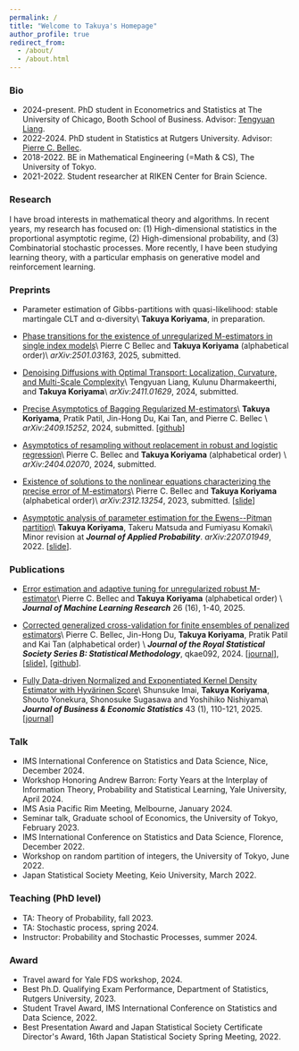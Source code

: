 ```yaml
---
permalink: /
title: "Welcome to Takuya's Homepage"
author_profile: true
redirect_from: 
  - /about/
  - /about.html
---
```


<!-- ### About me
I am a first-year Ph.D. student in Statistics at The University of Chicago, Booth School of Business. I'm broadly interested in mathematical theory and algorithm for statistics and machine learning. -->

<!-- Before joining UChicago, I spent two years as a Ph.D. student in Statistics at Rutgers University, working with Professor [Pierre C. Bellec](https://statweb.rutgers.edu/PCB71/). 

I received my Bachelor’s degree in 2022 from [the University of Tokyo](https://www.keisu.t.u-tokyo.ac.jp/en/), majoring in Math & CS.  -->
<!-- During my undergraduate studies, I also worked as a student researcher at [RIKEN Center for Brain Science](https://cbs.riken.jp/en/).   -->

### Bio
* 2024-present. PhD student in Econometrics and Statistics at The University of Chicago, Booth School of Business.
 Advisor: [Tengyuan Liang](https://tyliang.github.io/). 
* 2022-2024. PhD student in Statistics at Rutgers University. Advisor: [Pierre C. Bellec](https://statweb.rutgers.edu/PCB71/). 
* 2018-2022. BE in Mathematical Engineering (=Math & CS), The University of Tokyo. 
* 2021-2022. Student researcher at RIKEN Center for Brain Science. 


### Research
I have broad interests in mathematical theory and algorithms. In recent years, my research has focused on:
(1) High-dimensional statistics in the proportional asymptotic regime, (2) High-dimensional probability, and 
(3) Combinatorial stochastic processes.
More recently, I have been studying learning theory, with a particular emphasis on generative model and reinforcement learning. 

### Preprints 
* Parameter estimation of Gibbs-partitions with quasi-likelihood: stable martingale CLT and α-diversity\\
__Takuya Koriyama__, in preparation. 

* [Phase transitions for the existence of unregularized M-estimators in single index models](https://arxiv.org/abs/2501.03163)\\
Pierre C Bellec and __Takuya Koriyama__ (alphabetical order)\\
*arXiv:2501.03163*, 2025, submitted. 

* [Denoising Diffusions with Optimal Transport: Localization, Curvature, and Multi-Scale Complexity](https://arxiv.org/abs/2411.01629)\\
Tengyuan Liang, Kulunu Dharmakeerthi, and __Takuya Koriyama__\\
*arXiv:2411.01629*, 2024, submitted.

* [Precise Asymptotics of Bagging Regularized M-estimators](https://arxiv.org/abs/2409.15252)\\
__Takuya Koriyama__, Pratik Patil, Jin-Hong Du, Kai Tan, and Pierre C. Bellec \\
*arXiv:2409.15252*, 2024, submitted. [[github](https://github.com/jaydu1/subagging-asymptotics)]

* [Asymptotics of resampling without replacement in robust and logistic regression](https://arxiv.org/abs/2404.02070)\\
Pierre C. Bellec and __Takuya Koriyama__ (alphabetical order) \\
*arXiv:2404.02070*, 2024, submitted.

* [Existence of solutions to the nonlinear equations characterizing the precise error of M-estimators](https://arxiv.org/abs/2312.13254)\\
Pierre C. Bellec and __Takuya Koriyama__ (alphabetical order)\\
*arXiv:2312.13254*, 2023, submitted. [[slide](../files/nonlinear_system_slide.pdf)]

* [Asymptotic analysis of parameter estimation for the Ewens--Pitman partition](https://arxiv.org/abs/2207.01949)\\
__Takuya Koriyama__, Takeru Matsuda and Fumiyasu Komaki\\
Minor revision at __*Journal of Applied Probability*__. *arXiv:2207.01949*, 2022. [[slide](../files/slide_ep.pdf)]. 

### Publications
* [Error estimation and adaptive tuning for unregularized robust M-estimator](https://jmlr.org/papers/v26/24-0060.html)\\
Pierre C. Bellec and __Takuya Koriyama__ (alphabetical order) \\
__*Journal of Machine Learning Research*__ 26 (16), 1-40, 2025.

* [Corrected generalized cross-validation for finite ensembles of penalized estimators](https://arxiv.org/abs/2310.01374)\\
Pierre C. Bellec, Jin-Hong Du, __Takuya Koriyama__, Pratik Patil and Kai Tan (alphabetical order) \\
__*Journal of the Royal Statistical Society Series B: Statistical Methodology*__, qkae092, 2024. [[journal](https://doi.org/10.1093/jrsssb/qkae092)], [[slide](../files/slide_cgcv.pdf)], [[github](https://github.com/kaitan365/CorrectedGCV)].

* [Fully Data-driven Normalized and Exponentiated Kernel Density Estimator with Hyvärinen Score](https://arxiv.org/abs/2212.00984)\\
Shunsuke Imai, __Takuya Koriyama__, Shouto Yonekura, Shonosuke Sugasawa and Yoshihiko Nishiyama\\
__*Journal of Business & Economic Statistics*__ 43 (1), 110-121, 2025. [[journal](https://www.tandfonline.com/doi/full/10.1080/07350015.2024.2326149?casa_token=_YOXJFqGXa0AAAAA%3AZCueJ9QbEp0N1Yvh8Bm0ieEefDcQECfZyzYWfPd2KTI_yxy9l7rt0cja6c5I4cyVJuAT7q2sfTzo)]


### Talk
* IMS International Conference on Statistics and Data Science, Nice, December 2024. 
* Workshop Honoring Andrew Barron: Forty Years at the Interplay of Information Theory, Probability and Statistical Learning, Yale University, April 2024. 
* IMS Asia Pacific Rim Meeting, Melbourne, January 2024. 
* Seminar talk, Graduate school of Economics, the University of Tokyo, February 2023. 
* IMS International Conference on Statistics and Data Science, Florence, December 2022.
* Workshop on random partition of integers, the University of Tokyo, June 2022.
* Japan Statistical Society Meeting, Keio University, March 2022.

### Teaching (PhD level)
* TA: Theory of Probability, fall 2023. 
* TA: Stochastic process, spring 2024.
* Instructor: Probability and Stochastic Processes, summer 2024. 

### Award
* Travel award for Yale FDS workshop, 2024. 
* Best Ph.D. Qualifying Exam Performance, Department of Statistics, Rutgers University, 2023.
* Student Travel Award, IMS International Conference on Statistics and Data Science, 2022.
* Best Presentation Award and Japan Statistical Society Certificate Director's Award, 16th Japan Statistical Society Spring Meeting, 2022.  


<!-- ### Education 
* 2024-present. PhD student in Econometrics and Statistics at The University of Chicago, Booth School of Business. Advisor: [Tengyuan Liang](https://tyliang.github.io/). 
* 2022-2024. PhD student in Statistics at Rutgers University. 
Advisors: [Pierre C. Bellec](https://statweb.rutgers.edu/PCB71/) and [Qiyang Han](https://statweb.rutgers.edu/qh85/).
* 2018-2022. Bachelor degree in Applied Mathematics, The University of Tokyo. 
Advisors: [Takeru Matsuda](http://www.stat.t.u-tokyo.ac.jp/~t-matsuda/) and [Fumiyasu Komaki](http://www.stat.t.u-tokyo.ac.jp/~komaki/index-e.html).  -->

